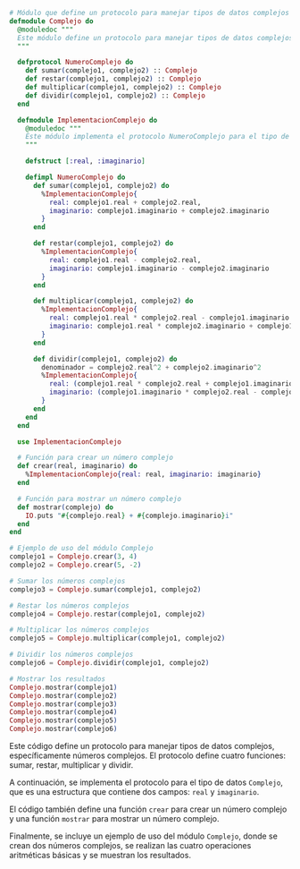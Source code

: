 ```elixir
# Módulo que define un protocolo para manejar tipos de datos complejos
defmodule Complejo do
  @moduledoc """
  Este módulo define un protocolo para manejar tipos de datos complejos.
  """

  defprotocol NumeroComplejo do
    def sumar(complejo1, complejo2) :: Complejo
    def restar(complejo1, complejo2) :: Complejo
    def multiplicar(complejo1, complejo2) :: Complejo
    def dividir(complejo1, complejo2) :: Complejo
  end

  defmodule ImplementacionComplejo do
    @moduledoc """
    Este módulo implementa el protocolo NumeroComplejo para el tipo de datos Complejo.
    """

    defstruct [:real, :imaginario]

    defimpl NumeroComplejo do
      def sumar(complejo1, complejo2) do
        %ImplementacionComplejo{
          real: complejo1.real + complejo2.real,
          imaginario: complejo1.imaginario + complejo2.imaginario
        }
      end

      def restar(complejo1, complejo2) do
        %ImplementacionComplejo{
          real: complejo1.real - complejo2.real,
          imaginario: complejo1.imaginario - complejo2.imaginario
        }
      end

      def multiplicar(complejo1, complejo2) do
        %ImplementacionComplejo{
          real: complejo1.real * complejo2.real - complejo1.imaginario * complejo2.imaginario,
          imaginario: complejo1.real * complejo2.imaginario + complejo1.imaginario * complejo2.real
        }
      end

      def dividir(complejo1, complejo2) do
        denominador = complejo2.real^2 + complejo2.imaginario^2
        %ImplementacionComplejo{
          real: (complejo1.real * complejo2.real + complejo1.imaginario * complejo2.imaginario) / denominador,
          imaginario: (complejo1.imaginario * complejo2.real - complejo1.real * complejo2.imaginario) / denominador
        }
      end
    end
  end

  use ImplementacionComplejo

  # Función para crear un número complejo
  def crear(real, imaginario) do
    %ImplementacionComplejo{real: real, imaginario: imaginario}
  end

  # Función para mostrar un número complejo
  def mostrar(complejo) do
    IO.puts "#{complejo.real} + #{complejo.imaginario}i"
  end
end

# Ejemplo de uso del módulo Complejo
complejo1 = Complejo.crear(3, 4)
complejo2 = Complejo.crear(5, -2)

# Sumar los números complejos
complejo3 = Complejo.sumar(complejo1, complejo2)

# Restar los números complejos
complejo4 = Complejo.restar(complejo1, complejo2)

# Multiplicar los números complejos
complejo5 = Complejo.multiplicar(complejo1, complejo2)

# Dividir los números complejos
complejo6 = Complejo.dividir(complejo1, complejo2)

# Mostrar los resultados
Complejo.mostrar(complejo1)
Complejo.mostrar(complejo2)
Complejo.mostrar(complejo3)
Complejo.mostrar(complejo4)
Complejo.mostrar(complejo5)
Complejo.mostrar(complejo6)
```

Este código define un protocolo para manejar tipos de datos complejos, específicamente números complejos. El protocolo define cuatro funciones: sumar, restar, multiplicar y dividir.

A continuación, se implementa el protocolo para el tipo de datos `Complejo`, que es una estructura que contiene dos campos: `real` y `imaginario`.

El código también define una función `crear` para crear un número complejo y una función `mostrar` para mostrar un número complejo.

Finalmente, se incluye un ejemplo de uso del módulo `Complejo`, donde se crean dos números complejos, se realizan las cuatro operaciones aritméticas básicas y se muestran los resultados.